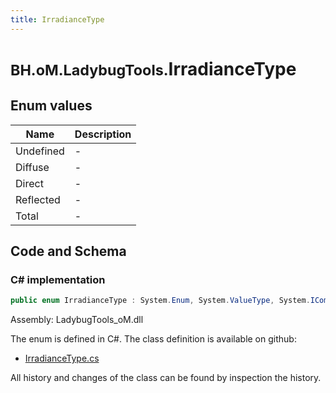 ```yaml
---
title: IrradianceType
---
```


# <small>BH.oM.LadybugTools.</small>**IrradianceType**



## Enum values

| Name            | Description                                                    |
|-----------------|----------------------------------------------------------------|
| Undefined |  -  |
| Diffuse |  -  |
| Direct |  -  |
| Reflected |  -  |
| Total |  -  |


## Code and Schema

### C# implementation

``` C# title="C#"
public enum IrradianceType : System.Enum, System.ValueType, System.IComparable, System.ISpanFormattable, System.IFormattable, System.IConvertible
```

Assembly: LadybugTools_oM.dll

The enum is defined in C#. The class definition is available on github:

- [IrradianceType.cs](https://github.com/BHoM/LadybugTools_Toolkit/blob/develop/LadybugTools_oM/Enum\IrradianceType.cs)

All history and changes of the class can be found by inspection the history.
